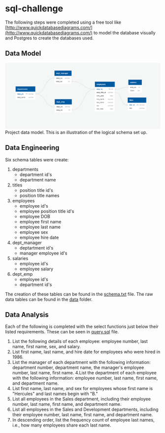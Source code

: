 # sql-challenge

The following steps were completed using a free tool like [http://www.quickdatabasediagrams.com/](http://www.quickdatabasediagrams.com/) to model the database visually and Postgres to create the databases used.

## Data Model

![Project Data Model](./data-model.png)
Project data model. This is an illustration of the logical schema set up.

## Data Engineering

Six schema tables were create:
1. departments
    - department id's
    - department name
2. titles
    - position title id's
    - position title names
3. employees
    - employee id's
    - employee position title id's
    - employee DOB
    - employee first name
    - employee last name
    - employee sex
    - employee hire date
4. dept_manager
    - deptartment id's
    - manager employee id's
5. salaries
    - employee id's
    - employee salary
6. dept_emp
    - employee id's
    - department id's
    
The creation of these tables can be found in the [schema.txt](https://github.com/meielerol/sql-challenge/blob/main/schema.sql) file. The raw data tables can be found in the [data](https://github.com/meielerol/sql-challenge/tree/main/data) folder.

## Data Analysis

Each of the following is completed with the select functions just below their listed requirements. These can be seen in [query.sql](https://github.com/meielerol/sql-challenge/blob/main/query.sql) file.
1. List the following details of each employee: employee number, last name, first name, sex, and salary.
2. List first name, last name, and hire date for employees who were hired in 1986.
3. List the manager of each department with the following information: department number, department name, the manager's employee number, last name, first name.
4.List the department of each employee with the following information: employee number, last name, first name, and department name.
5. List first name, last name, and sex for employees whose first name is "Hercules" and last names begin with "B."
6. List all employees in the Sales department, including their employee number, last name, first name, and department name.
7. List all employees in the Sales and Development departments, including their employee number, last name, first name, and department name.
8. In descending order, list the frequency count of employee last names, i.e., how many employees share each last name.